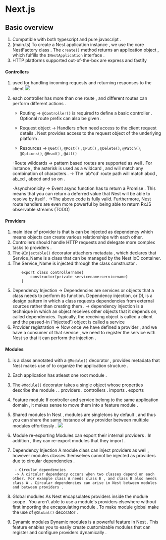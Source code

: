 # Next.js 

## Basic overview

1. Compatible with both typescript and pure javascript . 
2. (main.ts) To create a Nest application instance , we use the core NestFactory class . The ```create()``` method returns an application object , which fulfills the ```INestApplication``` interface . 
3. HTTP platforms supported out-of-the-box are express and fastify 

#### Controllers 
1. used for handling incoming requests and returning responses to the client 
![](https://docs.nestjs.com/assets/Controllers_1.png)
2. each controller has more than one route , and different routes can perform different actions .  
    - Routing 
        -> ```@Controller()``` is required to define a basic controller . Optional route prefix can also be given . 
    
    - Request object 
        -> Handlers often need access to the client request details . Nest provides access to the request object of the underlying platform . 
    
    - Resources 
        -> ```@Get()```, ```@Post()``` , ```@Put()``` , ```@Delete()```, ```@Patch()```, ```@Options()```, ```@Head()``` , ```@All()```
    
    -Route wildcards 
        -> pattern based routes are supported as well . For instance , the asterisk is used as a wildcard , and will match any combination of characters . 
        -> The 'ab*cd' route path will match abcd , ab_cd , abecd and so on . 
    
    -Asynchronicity
        -> Event async function has to return a Promise . This means that you can return a deferred value that Nest will be able to resolve by itself . 
        ->The above code is fully valid. Furthermore, Nest route handlers are even more powerful by being able to return RxJS observable streams (TODO)

#### Providers 
1. main idea of provider is that is can be injected as dependency which means objects can create various relationships with each other. 
2. Controllers should handle HTTP requests and delegate more complex tasks to providers . 
3. The ```@Injectable()``` decorator attachers metadata , which declares that Service_Name is a class that can be managed by the Nest IoC container. 
4. The Service_Name is injected through the class constructor . 
    ```
        export class controllername{
            constructor(private servicename:servicename)
        }
    ```
5. Dependency Injection 
    -> Dependencies are services or objects that a class needs to perform its function. Dependency injection, or DI, is a design pattern in which a class requests dependencies from external sources rather than creating them . 
    -> dependency injection is a technique in which an object receives other objects that it depends on, called dependencies. Typically, the receiving object is called a client and the passed-in ('injected') object is called a service
6. Provider registration 
    -> Now once we have defined a provider , and we have a consumer of that service , we need to register the service with Nest so that it can perform the injection . 
        
#### Modules 
1. is a class annotated with a ```@Module()``` decorator , provides metadata that Nest makes use of to organize the application structure . 
2. Each application has atleast one root module . 
3. The ```@Module()``` decorator takes a single object whose properties describe the module . 
    . providers 
    . controllers 
    . imports 
    . exports 
4. Feature module 
    If controller and service belong to the same application domain , it makes sense to move them into a feature module . 
5. Shared modules 
    In Nest , modules are singletons by default , and thus you can share the same instance of any provider between multiple modules effortlessly . 
    ![](https://docs.nestjs.com/assets/Shared_Module_1.png)
6. Module re-exporting 
    Modules can export their internal providers . In addition , they can re-export modules that they import .  
7. Dependency Injection 
        A module class can inject providers as well , however modules classes themselves cannot be injected as providers due to circular dependencies . 

        - Circular dependencies 
        -> A circular dependency occurs when two classes depend on each other. For example class A needs class B , and class B also needs class A . Circular dependencies can arise in Nest between modules and between providers . 
8. Global modules 
    As Nest encapsulates providers inside the module scope . You aren't able to use a module's providers elsewhere without first importing the encapsulating module . To make module global make the use of ```@Global()``` decorator . 
9. Dynamic modules 
    Dynamic modules is a powerful feature in Nest . This feature enables you to easily create customizable modules that can register and configure providers dynamically . 